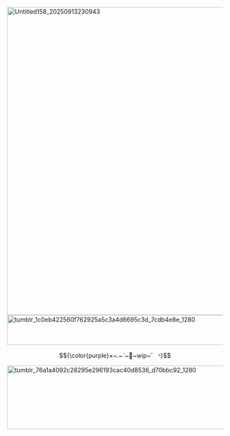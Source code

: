 <img width="1280" height="720" alt="Untitled158_20250913230943" src="https://github.com/user-attachments/assets/1b9296f0-be7f-41bd-a3c4-ef735d3df441" />
<img width="1200" height="70" alt="tumblr_1c0eb422560f762925a5c3a4d6695c3d_7cdb4e8e_1280" src="https://github.com/user-attachments/assets/81d8abf8-a4d4-4369-a959-09e4d7111622" />

$${\color{purple}×~.~ˋ~🌺~wip~゛ ᵎᵎ}$$

<img width="1280" height="149" alt="tumblr_76a1a4092c28295e296193cac40d8536_d70bbc92_1280" src="https://github.com/user-attachments/assets/f882b83d-85b3-41fd-a668-149c6eb8fb43" />
